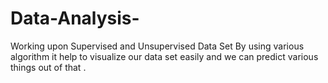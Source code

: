 # Data-Analysis-
Working upon Supervised and Unsupervised Data Set
By using various algorithm it help to visualize our data set easily and we can predict various things out of that .
